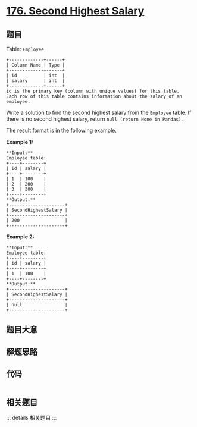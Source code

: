 # [176. Second Highest Salary](https://leetcode.com/problems/second-highest-salary)

## 题目

Table: `Employee`

    
    
    +-------------+------+
    | Column Name | Type |
    +-------------+------+
    | id          | int  |
    | salary      | int  |
    +-------------+------+
    id is the primary key (column with unique values) for this table.
    Each row of this table contains information about the salary of an employee.
    



Write a solution to find the second highest salary from the `Employee` table.
If there is no second highest salary, return `null (return None in Pandas)`.

The result format is in the following example.



**Example 1:**

    
    
    **Input:** 
    Employee table:
    +----+--------+
    | id | salary |
    +----+--------+
    | 1  | 100    |
    | 2  | 200    |
    | 3  | 300    |
    +----+--------+
    **Output:** 
    +---------------------+
    | SecondHighestSalary |
    +---------------------+
    | 200                 |
    +---------------------+
    

**Example 2:**

    
    
    **Input:** 
    Employee table:
    +----+--------+
    | id | salary |
    +----+--------+
    | 1  | 100    |
    +----+--------+
    **Output:** 
    +---------------------+
    | SecondHighestSalary |
    +---------------------+
    | null                |
    +---------------------+
    


## 题目大意

## 解题思路

## 代码

```javascript

```

## 相关题目

::: details 相关题目
:::
